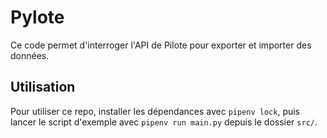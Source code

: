 # Pylote

Ce code permet d'interroger l'API de Pilote pour exporter et importer des données.

## Utilisation

Pour utiliser ce repo, installer les dépendances avec `pipenv lock`, puis lancer le script d'exemple avec `pipenv run main.py` depuis le dossier `src/`.

